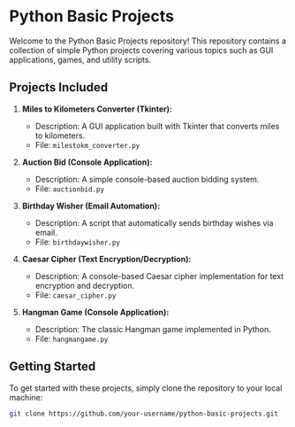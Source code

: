 # Python Basic Projects

Welcome to the Python Basic Projects repository! This repository contains a collection of simple Python projects covering various topics such as GUI applications, games, and utility scripts.

## Projects Included

1. **Miles to Kilometers Converter (Tkinter):**
   - Description: A GUI application built with Tkinter that converts miles to kilometers.
   - File: `milestokm_converter.py`

2. **Auction Bid (Console Application):**
   - Description: A simple console-based auction bidding system.
   - File: `auctionbid.py`

3. **Birthday Wisher (Email Automation):**
   - Description: A script that automatically sends birthday wishes via email.
   - File: `birthdaywisher.py`

4. **Caesar Cipher (Text Encryption/Decryption):**
   - Description: A console-based Caesar cipher implementation for text encryption and decryption.
   - File: `caesar_cipher.py`

5. **Hangman Game (Console Application):**
   - Description: The classic Hangman game implemented in Python.
   - File: `hangmangame.py`

## Getting Started

To get started with these projects, simply clone the repository to your local machine:

```bash
git clone https://github.com/your-username/python-basic-projects.git
